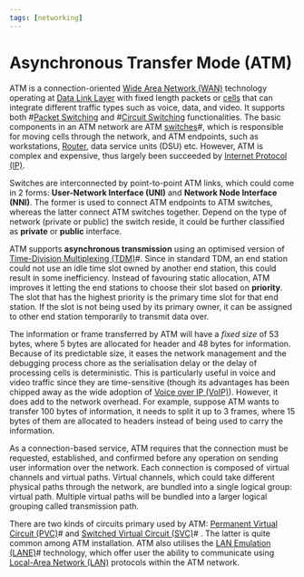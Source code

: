 ```yaml
---
tags: [networking]
---
```


# Asynchronous Transfer Mode (ATM)

ATM is a connection-oriented [Wide Area Network (WAN)](202207150833.md)
technology operating at [Data Link Layer](202206131651.md) with fixed length
packets or [cells](202303292214.md) that can integrate different traffic types
such as voice, data, and video. It supports both #[Packet Switching](202207150848.md)
and #[Circuit Switching](202207150846.md) functionalities. The basic components
in an ATM network are ATM [switches](202207051907.md)#, which is responsible for
moving cells through the network, and ATM endpoints, such as workstations,
[Router](202207061800.md), data service units (DSU) etc. However, ATM is complex
and expensive, thus largely been succeeded by [Internet Protocol (IP)](202206151223.md).

Switches are interconnected by point-to-point ATM links, which could come in 2
forms: **User-Network Interface (UNI)** and **Network Node Interface (NNI)**.
The former is used to connect ATM endpoints to ATM switches, whereas the latter
connect ATM switches together. Depend on the type of network (private or public)
the switch reside, it could be further classified as **private** or **public**
interface.

ATM supports **asynchronous transmission** using an optimised version of
[Time-Division Multiplexing (TDM)](202209091302.md)#. Since in standard TDM, an
end station could not use an idle time slot owned by another end station, this
could result in some inefficiency. Instead of favouring static allocation, ATM
improves it letting the end stations to choose their slot based on **priority**.
The slot that has the highest priority is the primary time slot for that end
station. If the slot is not being used by its primary owner, it can be assigned
to other end station temporarily to transmit data over.

The information or frame transferred by ATM will have a *fixed size* of 53
bytes, where 5 bytes are allocated for header and 48 bytes for information.
Because of its predictable size, it eases the network management and the
debugging process chore as the serialisation delay or the delay of processing
cells is deterministic. This is particularly useful in voice and video traffic
since they are time-sensitive (though its advantages has been chipped away as
the wide adoption of [Voice over IP (VoIP)](202303201850.md)). However, it does
add to the network overhead. For example, suppose ATM wants to transfer 100
bytes of information, it needs to split it up to 3 frames, where 15 bytes of
them are allocated to headers instead of being used to carry the information.

As a connection-based service, ATM requires that the connection must be
requested, established, and confirmed before any operation on sending user
information over the network. Each connection is composed of virtual channels
and virtual paths. Virtual channels, which could take different physical paths
through the network, are bundled into a single logical group: virtual path.
Multiple virtual paths will be bundled into a larger logical grouping called
transmission path.

There are two kinds of circuits primary used by
ATM: [Permanent Virtual Circuit (PVC)](202208301245.md)# and
[Switched Virtual Circuit (SVC)](202208301240.md)# . The latter is quite common
among ATM installation. ATM also utilises the [LAN Emulation (LANE)](202209221816.md)#
technology, which offer user the ability to communicate using
[Local-Area Network (LAN)](202207051554.md) protocols within the ATM network.
